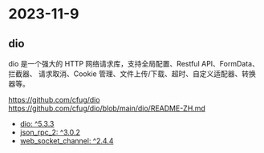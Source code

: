 # 2023-11-9

## dio

dio 是一个强大的 HTTP 网络请求库，支持全局配置、Restful API、FormData、拦截器、 请求取消、Cookie
管理、文件上传/下载、超时、自定义适配器、转换器等。

https://github.com/cfug/dio
https://github.com/cfug/dio/blob/main/dio/README-ZH.md

- [dio: ^5.3.3](https://pub.dev/packages/dio)
- [json_rpc_2: ^3.0.2](https://pub.dev/packages/json_rpc_2)
- [web_socket_channel: ^2.4.4](https://pub.dev/packages/web_socket_channel)